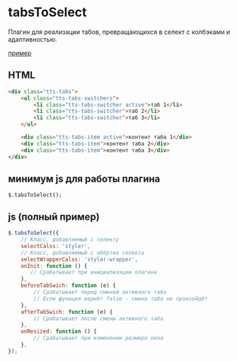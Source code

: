 # tabsToSelect
Плагин для реализации табов, превращающихся в селект с колбэками и адаптивностью.

[пример](http://codepen.io/pafnuty/full/QjrXNg/)

## HTML
```html
<div class="tts-tabs">
    <ul class="tts-tabs-switchers">
        <li class="tts-tabs-switcher active">таб 1</li>
        <li class="tts-tabs-switcher">таб 2</li>
        <li class="tts-tabs-switcher">таб 3</li>
    </ul>

    <div class="tts-tabs-item active">контент таба 1</div>      
    <div class="tts-tabs-item">контент таба 2</div> 
    <div class="tts-tabs-item">контент таба 3</div> 
</div>
```

## минимум js для работы плагина 
`$.tabsToSelect();`

## js (полный пример)
```js
$.tabsToSelect({
    // Класс, добавляемый с селекту
    selectCalss: 'styler', 
    // Класс, добавляемый с обёртке селекта
    selectWrapperCalss: 'styler-wrapper', 
    onInit: function () {
       // Срабатывает при инициализации плагина
    },
    beforeTabSwich: function (e) {
        // Срабатывает перед сменой активного таба
        // Если функция вернёт false - смена таба не произойдёт
    },
    afterTabSwich: function (e) {
        // Срабатывает после смены активного таба
    },
    onResized: function () {
        // Срабатывает при изменении размера окна
    },
});
```
